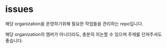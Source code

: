 # issues

해당 organization을 운영하기위해 필요한 작업들을 관리하는 repo입니다.

해당 organization의 멤버가 아니더라도, 충분히 의논할 수 있으며 주제를 던져주셔도 좋습니다.
